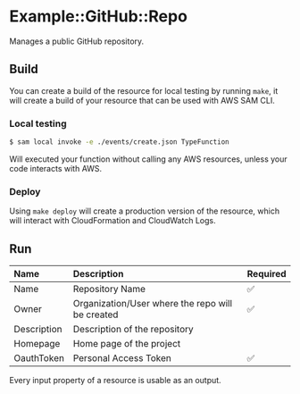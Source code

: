 # Example::GitHub::Repo

Manages a public GitHub repository.

## Build
You can create a build of the resource for local testing by running `make`, it will create
a build of your resource that can be used with AWS SAM CLI.

### Local testing

```bash
$ sam local invoke -e ./events/create.json TypeFunction
```

Will executed your function without calling any AWS resources, unless your code interacts
with AWS.

### Deploy
Using `make deploy` will create a production version of the resource, which will interact
with CloudFormation and CloudWatch Logs.

## Run

| Name | Description | Required |
|:-----|:------------|:---------|
| Name | Repository Name | ✅ |
| Owner | Organization/User where the repo will be created | ✅ |
| Description | Description of the repository | |
| Homepage | Home page of the project | |
| OauthToken | Personal Access Token | ✅ |

Every input property of a resource is usable as an output.